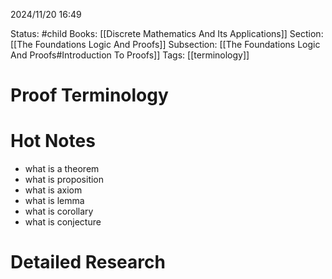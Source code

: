 2024/11/20
16:49

Status: #child
Books: [[Discrete Mathematics And Its Applications]] 
Section: [[The Foundations Logic And Proofs]]
Subsection: [[The Foundations Logic And Proofs#Introduction To Proofs]]
Tags: [[terminology]]
# Proof Terminology
# Hot Notes
- what is a theorem
- what is proposition
- what is axiom
- what is lemma 
- what is corollary
- what is conjecture

# Detailed Research



